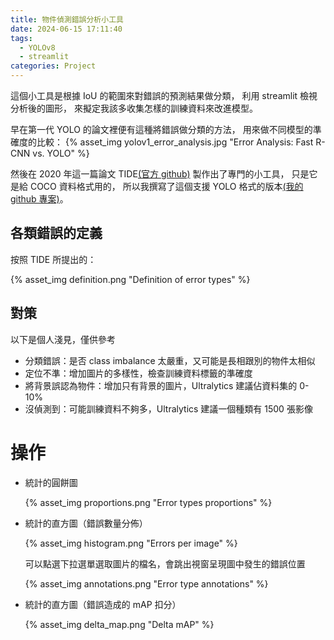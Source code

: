 ```yaml
---
title: 物件偵測錯誤分析小工具
date: 2024-06-15 17:11:40
tags: 
  - YOLOv8
  - streamlit
categories: Project
---
```


這個小工具是根據 IoU 的範圍來對錯誤的預測結果做分類，
利用 streamlit 檢視分析後的圖形，
來擬定我該多收集怎樣的訓練資料來改進模型。

早在第一代 YOLO 的論文裡便有這種將錯誤做分類的方法，
用來做不同模型的準確度的比較：
{% asset_img yolov1_error_analysis.jpg "Error Analysis: Fast R-CNN vs. YOLO" %}
<!-- more -->
然後在 2020 年這一篇論文 TIDE[(官方 github)](https://github.com/dbolya/tide) 製作出了專門的小工具，
只是它是給 COCO 資料格式用的，
所以我撰寫了這個支援 YOLO 格式的版本[(我的 github 專案)](https://github.com/annsonic/identify_box_error)。

## 各類錯誤的定義

按照 TIDE 所提出的：

{% asset_img definition.png "Definition of error types" %}

## 對策

以下是個人淺見，僅供參考

  * 分類錯誤：是否 class imbalance 太嚴重，又可能是長相跟別的物件太相似
  * 定位不準：增加圖片的多樣性，檢查訓練資料標籤的準確度
  * 將背景誤認為物件：增加只有背景的圖片，Ultralytics 建議佔資料集的  0-10%
  * 沒偵測到：可能訓練資料不夠多，Ultralytics 建議一個種類有 1500 張影像


# 操作

  * 統計的圓餅圖
  
    {% asset_img proportions.png "Error types proportions" %}

  * 統計的直方圖（錯誤數量分佈）
  
    {% asset_img histogram.png "Errors per image" %}
    
    可以點選下拉選單選取圖片的檔名，會跳出視窗呈現圖中發生的錯誤位置
    
    {% asset_img annotations.png "Error type annotations" %}
    
  * 統計的直方圖（錯誤造成的 mAP 扣分）
    
    {% asset_img delta_map.png "Delta mAP" %}
